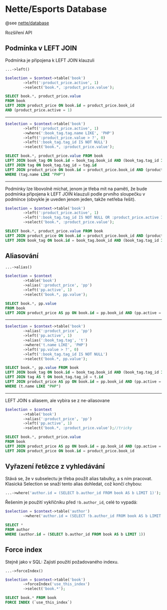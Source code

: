 Nette/Esports Database
======================

@see [nette/database](https://github.com/nette/database)

Rozšíření API

Podmínka v LEFT JOIN
--------------------

Podmínka je připojena k LEFT JOIN klauzuli

```...->left()```


```php
$selection = $context->table('book')
        ->left(':product_price.active', 1)
        ->select('book.*, :product_price.value');
```

```sql
SELECT book.*, product_price.value
FROM book
LEFT JOIN product_price ON book.id = product_price.book_id
AND (product_price.active = 1)
```
-------------------------------------

```php
$selection = $context->table('book')
		->left(':product_price.active', 1)
		->where(':book_tag.tag.name LIKE', 'PHP')
		->left(':product_price.value > ?', 0)
		->left(':book_tag.tag_id IS NOT NULL')
		->select('book.*, :product_price.value');
```

```sql
SELECT book.*, product_price.value FROM book
LEFT JOIN book_tag ON book.id = book_tag.book_id AND (book_tag.tag_id IS NOT NULL)
LEFT JOIN tag ON book_tag.tag_id = tag.id
LEFT JOIN product_price ON book.id = product_price.book_id AND (product_price.active = 1 AND product_price.value > 0)
WHERE (tag.name LIKE "PHP")
```
-------------------------------------
Podmínky lze libovolně míchat, jenom je třeba mít na paměti, že bude podmínka připojena k LEFT JOIN klauzuli podle prvního sloupečku v podmínce (obvykle je uveden jenom jeden, takže netřeba řešit).
```php
$selection = $context->table('book')
		->left(':product_price.active', 1)
		->left(':book_tag.tag_id IS NOT NULL OR :product_price.active IS NOT NULL') // bude pripojeno k book_tag
		->select('book.*, :product_price.value');
```
```sql
SELECT book.*, product_price.value FROM book
LEFT JOIN product_price ON book.id = product_price.book_id AND (product_price.active = 1)
LEFT JOIN book_tag ON book.id = book_tag.book_id AND (book_tag.tag_id IS NOT NULL OR product_price.active IS NOT NULL)

```
Aliasování
----------

```...->alias()```

```php
$selection = $context
		->table('book')
		->alias(':product_price', 'pp')
		->left('pp.active', 1)
		->select('book.*, pp.value');
```
```sql
SELECT book.*, pp.value
FROM book
LEFT JOIN product_price AS pp ON book.id = pp.book_id AND (pp.active = 1)
```
-------------------------------------
```php
$selection = $context->table('book')
		->alias(':product_price', 'pp')
		->left('pp.active', 1)
		->alias(':book_tag.tag', 't')
		->where('t.name LIKE', 'PHP')
		->left('pp.value > ?', 0)
		->left(':book_tag.tag_id IS NOT NULL')
		->select('book.*, pp.value');
```
```sql
SELECT book.*, pp.value FROM book
LEFT JOIN book_tag ON book.id = book_tag.book_id AND (book_tag.tag_id IS NOT NULL)
LEFT JOIN tag AS t ON book_tag.tag_id = t.id
LEFT JOIN product_price AS pp ON book.id = pp.book_id AND (pp.active = 1 AND pp.value > 0)
WHERE (t.name LIKE "PHP")
```
-------------------------------------
LEFT JOIN s aliasem, ale vybira se z ne-aliasovane

```php
$selection = $context
		->table('book')
		->alias(':product_price', 'pp')
		->left('pp.active', 1)
		->select('book.*, :product_price.value');//tricky
```
```sql
SELECT book.*, product_price.value
FROM book
LEFT JOIN product_price AS pp ON book.id = pp.book_id AND (pp.active = 1)
LEFT JOIN product_price ON book.id = product_price.book_id
```

Vyřazení řetězce z vyhledávání
-------------------------------

Stává se, že v subselectu je třeba použít alias tabulky, a s ním pracovat. Klasická Selection se snaží tento alias dohledat, což končí chybou:

```php
...->where('author.id = (SELECT b.author_id FROM book AS b LIMIT 1)');
```

Řešením je použití vykřičníku před ```!b.author_id```, celé to vypadá:

```php
$selection = $context->table('author')
        ->where('author.id = (SELECT !b.author_id FROM book AS b LIMIT 1)');
```

```sql
SELECT *
FROM author
WHERE (author.id = (SELECT b.author_id FROM book AS b LIMIT 1))
```

Force index
-----------

Stejně jako v SQL: Zajistí použití požadovaného indexu.

```...->forceIndex()```

```php
$selection = $context->table('book')
		->forceIndex('use_this_index')
		->select('book.*');
```

```sql
SELECT book.* FROM book
FORCE INDEX (`use_this_index`)
```
